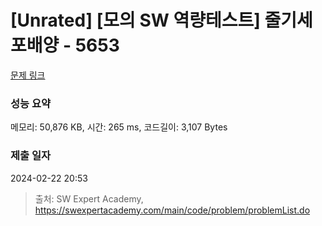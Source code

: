 # [Unrated] [모의 SW 역량테스트] 줄기세포배양 - 5653 

[문제 링크](https://swexpertacademy.com/main/code/problem/problemDetail.do?contestProbId=AWXRJ8EKe48DFAUo) 

### 성능 요약

메모리: 50,876 KB, 시간: 265 ms, 코드길이: 3,107 Bytes

### 제출 일자

2024-02-22 20:53



> 출처: SW Expert Academy, https://swexpertacademy.com/main/code/problem/problemList.do
